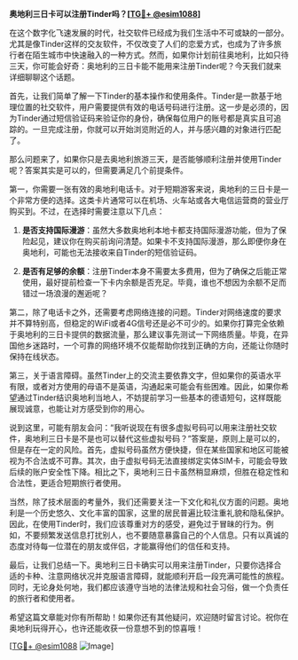 **奥地利三日卡可以注册Tinder吗？[[TG💪+ @esim1088](https://t.me/s/esim1088)]**

在这个数字化飞速发展的时代，社交软件已经成为我们生活中不可或缺的一部分。尤其是像Tinder这样的交友软件，不仅改变了人们的恋爱方式，也成为了许多旅行者在陌生城市中快速融入的一种方式。然而，如果你计划前往奥地利，比如只待三天，你可能会好奇：奥地利的三日卡能不能用来注册Tinder呢？今天我们就来详细聊聊这个话题。

首先，让我们简单了解一下Tinder的基本操作和使用条件。Tinder是一款基于地理位置的社交软件，用户需要提供有效的电话号码进行注册。这一步是必须的，因为Tinder通过短信验证码来验证你的身份，确保每位用户的账号都是真实且可追踪的。一旦完成注册，你就可以开始浏览附近的人，并与感兴趣的对象进行匹配了。

那么问题来了，如果你只是去奥地利旅游三天，是否能够顺利注册并使用Tinder呢？答案其实是可以的，但需要满足几个前提条件。

第一，你需要一张有效的奥地利电话卡。对于短期游客来说，奥地利的三日卡是一个非常方便的选择。这类卡片通常可以在机场、火车站或各大电信运营商的营业厅购买到。不过，在选择时需要注意以下几点：

1. **是否支持国际漫游**：虽然大多数奥地利本地卡都支持国际漫游功能，但为了保险起见，建议你在购买前询问清楚。如果卡不支持国际漫游，那么即便你身在奥地利，可能也无法接收来自Tinder的短信验证码。
   
2. **是否有足够的余额**：注册Tinder本身不需要太多费用，但为了确保之后能正常使用，最好提前检查一下卡内余额是否充足。毕竟，谁也不想因为余额不足而错过一场浪漫的邂逅呢？

第二，除了电话卡之外，还需要考虑网络连接的问题。Tinder对网络速度的要求并不算特别高，但稳定的WiFi或者4G信号还是必不可少的。如果你打算完全依赖于奥地利的三日卡提供的数据流量，那么建议事先测试一下网络质量。毕竟，在异国他乡迷路时，一个可靠的网络环境不仅能帮助你找到正确的方向，还能让你随时保持在线状态。

第三，关于语言障碍。虽然Tinder上的交流主要依靠文字，但如果你的英语水平有限，或者对方使用的母语不是英语，沟通起来可能会有些困难。因此，如果你希望通过Tinder结识奥地利当地人，不妨提前学习一些基本的德语短句，这样既能展现诚意，也能让对方感受到你的用心。

说到这里，可能有朋友会问：“我听说现在有很多虚拟号码可以用来注册社交软件，奥地利三日卡是不是也可以替代这些虚拟号码？”答案是，原则上是可以的，但是存在一定的风险。首先，虚拟号码虽然方便快捷，但在某些国家和地区可能被视为不合法或不可靠。其次，由于虚拟号码无法直接绑定实体SIM卡，可能会导致后续的账户安全性下降。相比之下，奥地利三日卡虽然稍显麻烦，但胜在稳定性和合法性，更适合短期旅行者使用。

当然，除了技术层面的考量外，我们还需要关注一下文化和礼仪方面的问题。奥地利是一个历史悠久、文化丰富的国家，这里的居民普遍比较注重礼貌和隐私保护。因此，在使用Tinder时，我们应该尊重对方的感受，避免过于冒昧的行为。例如，不要频繁发送信息打扰别人，也不要随意暴露自己的个人信息。只有以真诚的态度对待每一位潜在的朋友或伴侣，才能赢得他们的信任和支持。

最后，让我们总结一下。奥地利三日卡确实可以用来注册Tinder，只要你选择合适的卡种、注意网络状况并克服语言障碍，就能顺利开启一段充满可能性的旅程。同时，无论身处何地，我们都应该遵守当地的法律法规和社会习俗，做一个负责任的旅行者和使用者。

希望这篇文章能对你有所帮助！如果你还有其他疑问，欢迎随时留言讨论。祝你在奥地利玩得开心，也许还能收获一份意想不到的惊喜哦！

[[TG💪+ @esim1088](https://t.me/s/esim1088) ![Image](https://i.postimg.cc/4NQfJmqS/Snipaste-2025-05-13-00-14-12.png)]